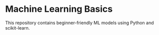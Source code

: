 # Machine Learning Basics

This repository contains beginner-friendly ML models using Python and scikit-learn.


